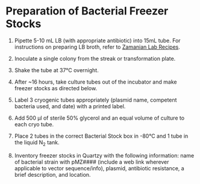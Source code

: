 # Preparation of Bacterial Freezer Stocks

1. Pipette 5-10 mL LB (with appropriate antibiotic) into 15mL tube. For instructions on preparing LB broth, refer to [Zamanian Lab Recipes](../General_Recipes.md).

2. Inoculate a single colony from the streak or transformation plate.

3. Shake the tube at 37°C overnight.

4. After ~16 hours, take culture tubes out of the incubator and make freezer stocks as directed below.

5. Label 3 cryogenic tubes appropriately (plasmid name, competent bacteria used, and date) with a printed label.

6. Add 500 μl of sterile 50% glycerol and an equal volume of culture to each cryo tube.

7. Place 2 tubes in the correct Bacterial Stock box in -80°C and 1 tube in the liquid N<sub>2</sub> tank.

8. Inventory freezer stocks in Quartzy with the following information: name of bacterial strain with pMZ#### (include a web link wherever applicable to vector sequence/info), plasmid, antibiotic resistance, a brief description, and location.

